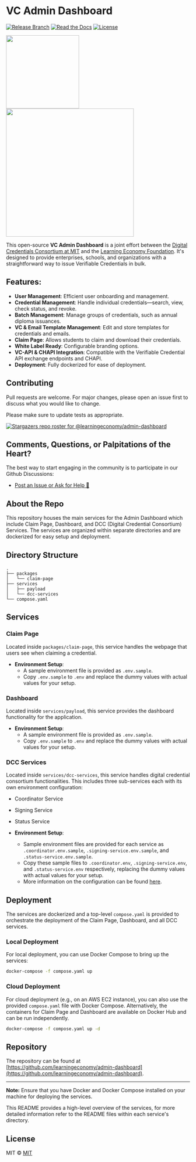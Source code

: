 # VC Admin Dashboard
[![Release Branch](https://img.shields.io/badge/release_branch-main-green.svg)](https://github.com/learningeconomy/admin-dashboard/tree/main)
[![Read the Docs](https://img.shields.io/badge/docs-quickstart-green.svg)](https://docs.learncard.com/)
[![License](https://img.shields.io/badge/license-mit-blue.svg)](https://github.com/learningeconomy/admin-dashboard/blob/main/LICENSE)

<p float="left">
  <img src="https://github.com/learningeconomy/admin-dashboard/assets/2185016/9926ded7-40e9-4f18-a89a-bd788274903e" width="200" />
    <img src="https://github.com/learningeconomy/admin-dashboard/assets/2185016/31882ce0-ce6e-4661-8c42-e64958accfc3" width="350" height="0" /> 
  <img src="https://github.com/learningeconomy/admin-dashboard/assets/2185016/31882ce0-ce6e-4661-8c42-e64958accfc3" width="350" /> 
</p>


This open-source **VC Admin Dashboard** is a joint effort between the [Digital Credentials Consortium at MIT](https://digitalcredentials.mit.edu/) and the [Learning Economy Foundation](https://www.learningeconomy.io). It's designed to provide enterprises, schools, and organizations with a straightforward way to issue Verifiable Credentials in bulk.

## Features:

- **User Management**: Efficient user onboarding and management.
- **Credential Management**: Handle individual credentials—search, view, check status, and revoke.
- **Batch Management**: Manage groups of credentials, such as annual diploma issuances.
- **VC & Email Template Management**: Edit and store templates for credentials and emails.
- **Claim Page**: Allows students to claim and download their credentials.
- **White Label Ready**: Configurable branding options.
- **VC-API & CHAPI Integration**: Compatible with the Verifiable Credential API exchange endpoints and CHAPI.
- **Deployment**: Fully dockerized for ease of deployment.


## Contributing
Pull requests are welcome. For major changes, please open an issue first to discuss what you would like to change.

Please make sure to update tests as appropriate.

[![Stargazers repo roster for @learningeconomy/admin-dashboard](https://reporoster.com/stars/learningeconomy/admin-dashboard)](https://github.com/learningeconomy/admin-dashboard/stargazers)

## Comments, Questions, or Palpitations of the Heart?
The best way to start engaging in the community is to participate in our Github Discussions: 
- [Post an Issue or Ask for Help 💖](https://github.com/learningeconomy/admin-dashboard/issues)

## About the Repo

This repository houses the main services for the Admin Dashboard which include Claim Page, Dashboard, and DCC (Digital Credential Consortium) Services. The services are organized within separate directories and are dockerized for easy setup and deployment.

## Directory Structure

```plaintext
.
├── packages
│   └── claim-page
├── services
│   ├── payload
│   └── dcc-services
└── compose.yaml
```

## Services

### Claim Page

Located inside `packages/claim-page`, this service handles the webpage that users see when claiming
a credential.

- **Environment Setup**:
    - A sample environment file is provided as `.env.sample`.
    - Copy `.env.sample` to `.env` and replace the dummy values with actual values for your setup.

### Dashboard

Located inside `services/payload`, this service provides the dashboard functionality for the application.

- **Environment Setup**:
    - A sample environment file is provided as `.env.sample`.
    - Copy `.env.sample` to `.env` and replace the dummy values with actual values for your setup.

### DCC Services

Located inside `services/dcc-services`, this service handles digital credential consortium functionalities. This includes three sub-services each with its own environment configuration:

- Coordinator Service
- Signing Service
- Status Service

- **Environment Setup**:
    - Sample environment files are provided for each service as `.coordinator.env.sample`, `.signing-service.env.sample`, and `.status-service.env.sample`.
    - Copy these sample files to `.coordinator.env`, `.signing-service.env`, and `.status-service.env` respectively, replacing the dummy values with actual values for your setup.
    - More information on the configuration can be found [here](https://github.com/digitalcredentials/workflow-coordinator#configuration).

## Deployment

The services are dockerized and a top-level `compose.yaml` is provided to orchestrate the deployment of the Claim Page, Dashboard, and all DCC services.

### Local Deployment

For local deployment, you can use Docker Compose to bring up the services:

```bash
docker-compose -f compose.yaml up
```

### Cloud Deployment

For cloud deployment (e.g., on an AWS EC2 instance), you can also use the provided `compose.yaml` file with Docker Compose. Alternatively, the containers for Claim Page and Dashboard are available on Docker Hub and can be run independently.

```bash
docker-compose -f compose.yaml up -d
```

## Repository

The repository can be found at [https://github.com/learningeconomy/admin-dashboard](https://github.com/learningeconomy/admin-dashboard).

---

**Note:** Ensure that you have Docker and Docker Compose installed on your machine for deploying the services.

This README provides a high-level overview of the services, for more detailed information refer to the README files within each service's directory.

## License
MIT © [MIT](#)
